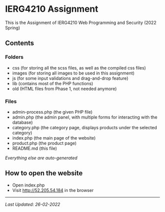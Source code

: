 # IERG4210 Assignment

This is the Assignment of IERG4210 Web Programming and Security (2022 Spring)

## Contents

### Folders

- css (for storing all the scss files, as well as the compiled css files)
- images (for storing all images to be used in this assignment)
- js (for some input validations and drag-and-drop feature)
- lib (contains most of the PHP functions)
- old (HTML files from Phase 1, not needed anymore)

### Files

- admin-process.php (the given PHP file)
- admin.php (the admin panel, with multiple forms for interacting with the database)
- category.php (the category page, displays products under the selected category)
- index.php (the main page of the website)
- product.php (the product page)
- README.md (this file)

_Everything else are auto-generated_

## How to open the website

- Open index.php
- Visit http://52.205.54.184 in the browser

---

_Last Updated: 26-02-2022_
